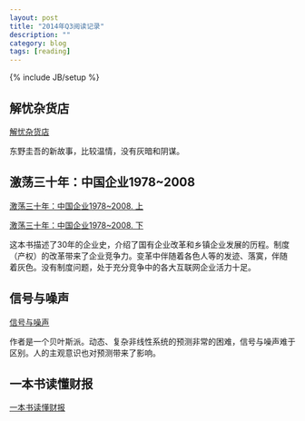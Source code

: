 ```yaml
---
layout: post
title: "2014年Q3阅读记录"
description: ""
category: blog
tags: [reading]
---
```

{% include JB/setup %}
## 解忧杂货店 ##
[解忧杂货店](http://book.douban.com/subject/25862578/)

东野圭吾的新故事，比较温情，没有灰暗和阴谋。

## 激荡三十年：中国企业1978~2008 ##
[激荡三十年：中国企业1978~2008. 上](http://book.douban.com/subject/25968115/)

[激荡三十年：中国企业1978~2008. 下](http://book.douban.com/subject/25969067/)

这本书描述了30年的企业史，介绍了国有企业改革和乡镇企业发展的历程。制度
（产权）的改革带来了企业竞争力。变革中伴随着各色人等的发迹、落寞，伴随
着灰色。没有制度问题，处于充分竞争中的各大互联网企业活力十足。

## 信号与噪声 ##
[信号与噪声](http://book.douban.com/subject/24872278/)

作者是一个贝叶斯派。动态、复杂非线性系统的预测非常的困难，信号与噪声难于区别。人的主观意识也对预测带来了影响。

## 一本书读懂财报 ##
[一本书读懂财报](http://book.douban.com/subject/25926542/)
